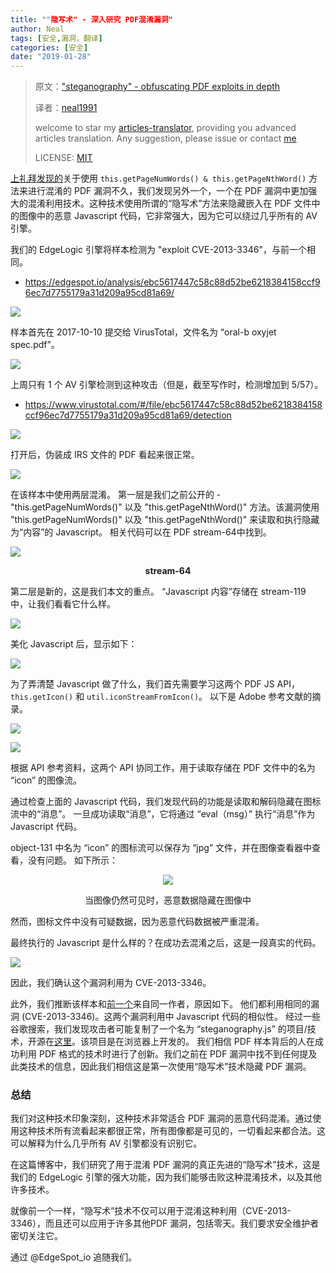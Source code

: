 ```yaml
---
title: ""隐写术" - 深入研究 PDF混淆漏洞"
author: Neal
tags: [安全,漏洞，翻译]
categories: [安全]
date: "2019-01-28" 
---
```


>原文：["steganography" - obfuscating PDF exploits in depth](https://blog.edgespot.io/2019/01/steganography-obfuscating-exploits.html)
>
>译者：[neal1991](https://github.com/neal1991)
>
>welcome to star my [articles-translator](https://github.com/neal1991/articles-translator/), providing you advanced articles translation. Any suggestion, please issue or contact [me](mailto:bing@stu.ecnu.edu.cn)
>
>LICENSE: [MIT](https://opensource.org/licenses/MIT)

[上礼拜发现的](https://blog.edgespot.io/2019/01/an-interesting-obfuscation-method.html)关于使用 `this.getPageNumWords() & this.getPageNthWord()` 方法来进行混淆的 PDF 漏洞不久，我们发现另外一个，一个在 PDF 漏洞中更加强大的混淆利用技术。这种技术使用所谓的“隐写术”方法来隐藏嵌入在 PDF 文件中的图像中的恶意 Javascript 代码，它非常强大，因为它可以绕过几乎所有的 AV 引擎。

我们的 EdgeLogic 引擎将样本检测为 "exploit CVE-2013-3346"，与前一个相同。

* https://edgespot.io/analysis/ebc5617447c58c88d52be6218384158ccf96ec7d7755179a31d209a95cd81a69/

![](https://4.bp.blogspot.com/-Kr-NkDqfyho/XEdDnFNT1EI/AAAAAAAAAEo/d9VFG0l_qDwAB_vhf50p7AHCZjNncLPuQCLcBGAs/s1600/edgespot-detection.png)

样本首先在 2017-10-10 提交给 VirusTotal，文件名为 “oral-b oxyjet spec.pdf”。

![](https://lh4.googleusercontent.com/ORMvSEL5-R-yLYe8ow9YzjUkUWBfXSTxa8d55dxZhoot91KnVhLvyvjd0nBUbPJk9sH433KsJDgdSZnu52NWm-9mbf5uPQv-gMGalUX918rX7HSAJyFj3OQq1zpNsUqrKVlc_Qrf)

上周只有 1 个 AV 引擎检测到这种攻击（但是，截至写作时，检测增加到 5/57）。
* https://www.virustotal.com/#/file/ebc5617447c58c88d52be6218384158ccf96ec7d7755179a31d209a95cd81a69/detection

![](https://3.bp.blogspot.com/-O2dvXaoaRIw/XEdTFYN-N3I/AAAAAAAAAGI/wdCOW241LCQxQgP99qbzggvgoSMLmVRSwCEwYBhgL/s1600/24.png)

打开后，伪装成 IRS 文件的 PDF 看起来很正常。

![](https://4.bp.blogspot.com/-_zJ5pKPgv3I/XEdH34_gUOI/AAAAAAAAAE4/KYsV8Wi3phs4FWS3xJ8yZnI9jZXnNgAhwCLcBGAs/s1600/16.png)

在该样本中使用两层混淆。 第一层是我们之前公开的 - "this.getPageNumWords()" 以及 "this.getPageNthWord()" 方法。该漏洞使用 "this.getPageNumWords()" 以及 "this.getPageNthWord()" 来读取和执行隐藏为“内容”的 Javascript。 相关代码可以在 PDF stream-64中找到。

![](https://lh6.googleusercontent.com/Qa4otHEzSjZlj4B65CmnfgutxzaTfn4EugYFlSf0BaMQdyntnVpxr7qzgwjAdzY3Ue97axGjscZtt2dumd7bKlutVi1aDi9ElBSPm17xJkgmIPM902ailGHvnOGRjtfpy_ADT_-_)
<p align="center"><b>stream-64</b></p>

第二层是新的，这是我们本文的重点。 “Javascript 内容”存储在 stream-119 中，让我们看看它什么样。

![](https://lh6.googleusercontent.com/daXGdDM5pyT4_kjmoaPsX9jnXZRbq9fIF22cHznr97dqymfQ8TLJ1KpnsK7LswND3Tfo-cVqXG_VyxOD_amxM2Pi_bpUFUzG1xLPJLq_-EIzLDWS4PBHGZzcb4Aw0aXZEpipBv0X)

美化 Javascript 后，显示如下：

![](https://1.bp.blogspot.com/-ux7d0FWJFqM/XEdNBe3NpMI/AAAAAAAAAFE/JaVx-Zq4P0kRFc7E9C1RRkGya_6hFrrkwCLcBGAs/s1600/22.png)

为了弄清楚 Javascript 做了什么，我们首先需要学习这两个 PDF JS API，`this.getIcon()` 和 `util.iconStreamFromIcon()`。 以下是 Adobe 参考文献的摘录。

![](https://2.bp.blogspot.com/-n78eqA8dplg/XEdNwvK8GCI/AAAAAAAAAFM/l4fI0jyNbbUZilcpU2zsNfyHL5holqNgQCLcBGAs/s1600/4.png)



![](https://2.bp.blogspot.com/-2-4DtAFE_2c/XEdN0UrwVrI/AAAAAAAAAFc/3q4W0pMMGkwmnhuyXBe-8yCkqUAvWEwYQCLcBGAs/s1600/5.png)

根据 API 参考资料，这两个 API 协同工作，用于读取存储在 PDF 文件中的名为 “icon” 的图像流。

通过检查上面的 Javascript 代码，我们发现代码的功能是读取和解码隐藏在图标流中的“消息”。 一旦成功读取“消息”，它将通过 “eval（msg）” 执行“消息”作为 Javascript 代码。

object-131 中名为 “icon” 的图标流可以保存为 “jpg” 文件，并在图像查看器中查看，没有问题。 如下所示：
 
<p align="center"> <img src="https://lh3.googleusercontent.com/IPN1eis6eIjQjZsiQR4MRlkGGbw1Zb8P324LrOzw6LFIagc_KB4bsyY8xlc1T1TfSeofYKOkxTbOiXJihanQ9NG2Ky1Ya2CDxjphMhHmwSJJ3ZMl744Xz3DnVGLqDLnXZkMRwF0U">

<p align="center">当图像仍然可见时，恶意数据隐藏在图像中</p>
</p>
 
然而，图标文件中没有可疑数据，因为恶意代码数据被严重混淆。

最终执行的 Javascript 是什么样的？在成功去混淆之后，这是一段真实的代码。
 
![](https://lh4.googleusercontent.com/Iun-DdCJrtuagzxaB1eYLCX5_Ecu0MCTTV-P3cBxUGlxJKdVSIqFsnCTZFMym2HzpUIvKqpoEDK8gEt6WMmfxWBdgJCqHIRgTC25dDjKOMoxcCstabRGkRsIWMq9BNb6xzd0VqNR)

因此，我们确认这个漏洞利用为 CVE-2013-3346。

此外，我们推断该样本和[前一个](https://edgespot.io/analysis/6e71c6ff75abf5b7f40a2b1ed7480757af2f4af191797f19d1b4a46e8ecfa448/)来自同一作者，原因如下。
他们都利用相同的漏洞 (CVE-2013-3346)。这两个漏洞利用中 Javascript 代码的相似性。
经过一些谷歌搜索，我们发现攻击者可能复制了一个名为 “steganography.js” 的项目/技术，开源在[这里](https://www.peter-eigenschink.at/projects/steganographyjs)。该项目是在浏览器上开发的。 我们相信 PDF 样本背后的人在成功利用 PDF 格式的技术时进行了创新。我们之前在 PDF 漏洞中找不到任何提及此类技术的信息，因此我们相信这是第一次使用“隐写术”技术隐藏 PDF 漏洞。

### 总结

我们对这种技术印象深刻，这种技术非常适合 PDF 漏洞的恶意代码混淆。通过使用这种技术所有流看起来都很正常，所有图像都是可见的，一切看起来都合法。这可以解释为什么几乎所有 AV 引擎都没有识别它。

在这篇博客中，我们研究了用于混淆 PDF 漏洞的真正先进的“隐写术”技术，这是我们的 EdgeLogic 引擎的强大功能，因为我们能够击败这种混淆技术，以及其他许多技术。

就像前一个一样，“隐写术”技术不仅可以用于混淆这种利用（CVE-2013-3346），而且还可以应用于许多其他PDF 漏洞，包括零天。我们要求安全维护者密切关注它。

通过 @EdgeSpot_io 追随我们。

